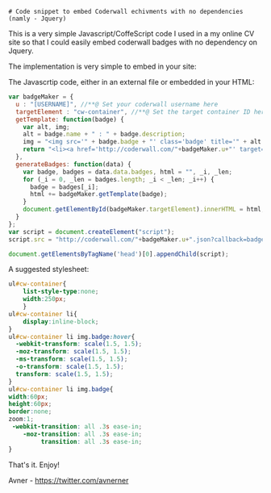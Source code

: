 	# Code snippet to embed Coderwall echivments with no dependencies (namly - Jquery)
  This is a very simple Javascript/CoffeScript code I used in a my online CV site so that I
  could easily embed coderwall badges with no dependency on Jquery.

The implementation is very simple to embed in your site:

The Javascrtip code, either in an external file or embedded in your HTML: 
```javascript
var badgeMaker = {
  u : "[USERNAME]", //**@ Set your coderwall username here 
  targetElement : "cw-container", //**@ Set the target container ID here.
  getTemplate: function(badge) {
    var alt, img;
    alt = badge.name + " : " + badge.description;
    img = "<img src='" + badge.badge + "' class='badge' title='" + alt +"'/>" ;
    return "<li><a href='http://coderwall.com/"+badgeMaker.u+"' target='_blank'>" + img + "</a></li>";
  },
  generateBadges: function(data) {
    var badge, badges = data.data.badges, html = "", _i, _len;
    for (_i = 0, _len = badges.length; _i < _len; _i++) {
      badge = badges[_i];
      html += badgeMaker.getTemplate(badge);
    }
    document.getElementById(badgeMaker.targetElement).innerHTML = html;
  }
};
var script = document.createElement("script");
script.src = "http://coderwall.com/"+badgeMaker.u+".json?callback=badgeMaker.generateBadges";

document.getElementsByTagName('head')[0].appendChild(script);
```

A suggested stylesheet:
```css
ul#cw-container{
	list-style-type:none;
	width:250px;
	}
ul#cw-container li{
	display:inline-block;
}
ul#cw-container li img.badge:hover{
  -webkit-transform: scale(1.5, 1.5);
  -moz-transform: scale(1.5, 1.5);
  -ms-transform: scale(1.5, 1.5);
  -o-transform: scale(1.5, 1.5);
  transform: scale(1.5, 1.5);
}
ul#cw-container li img.badge{
width:60px;
height:60px;
border:none;
zoom:1;
 -webkit-transition: all .3s ease-in;
	-moz-transition: all .3s ease-in;
		 transition: all .3s ease-in;
}
```

That's it. Enjoy!


Avner - https://twitter.com/avnerner